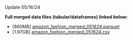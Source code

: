 Update 05/16/24

**Full merged data files (tabular/dataframes) linked below:**
* [660MB] [amazon_fashion_merged_051624.parquet](https://drive.google.com/file/d/1JCT1XeS50KJjZZ5oNYTFvOQWwXnTOVSx/view?usp=sharing)
* [1.97GB] [amazon_fashion_merged_051624.csv](https://drive.google.com/file/d/1f084FEmUVRsTakGDYukCf5PNqe8tukfo/view?usp=share_link)
